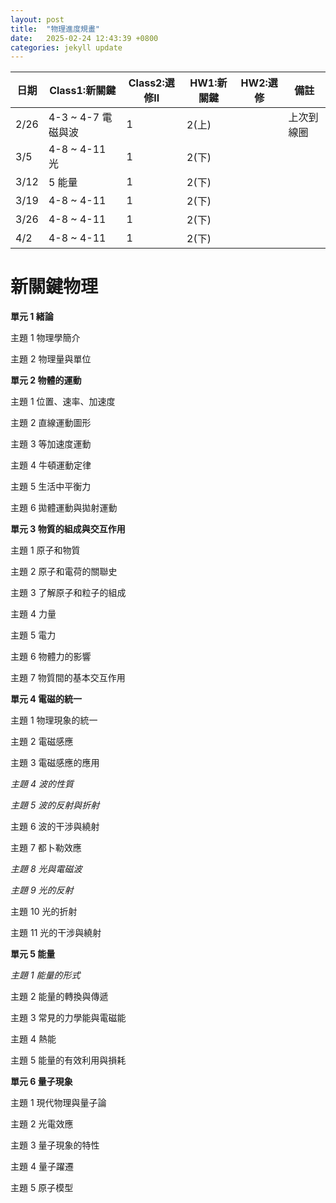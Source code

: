 ```yaml
---
layout: post
title:  "物理進度規畫"
date:   2025-02-24 12:43:39 +0800
categories: jekyll update
---
```




| 日期  | Class1:新關鍵  | Class2:選修II  | HW1:新關鍵  | HW2:選修  | 備註  |
|--------|--------|--------|--------|--------|--------|
| 2/26  | 4-3 ~ 4-7  電磁與波 | 1  |   2(上)   |        |  上次到線圈     |
| 3/5  | 4-8 ~ 4-11 光  | 1  |   2(下)    |        |     |
| 3/12  | 5 能量 | 1  |   2(下)    |        |     |
| 3/19  | 4-8 ~ 4-11  | 1  |   2(下)    |        |     |
| 3/26  | 4-8 ~ 4-11  | 1  |   2(下)    |        |     |
| 4/2  | 4-8 ~ 4-11  | 1  |   2(下)    |        |     |

# 新關鍵物理

**單元 1 緒論**

主題 1 物理學簡介 

主題 2 物理量與單位

**單元 2 物體的運動**

主題 1 位置、速率、加速度 

主題 2 直線運動圖形

主題 3 等加速度運動 

主題 4 牛頓運動定律 

主題 5 生活中平衡力 

主題 6 拋體運動與拋射運動

**單元 3 物質的組成與交互作用**

主題 1 原子和物質 

主題 2 原子和電荷的關聯史 

主題 3 了解原子和粒子的組成 

主題 4 力量 

主題 5 電力 

主題 6 物體力的影響

主題 7 物質間的基本交互作用

**單元 4 電磁的統一**

主題 1 物理現象的統一

主題 2 電磁感應

主題 3 電磁感應的應用 

*主題 4 波的性質* 

*主題 5 波的反射與折射*

主題 6 波的干涉與繞射 

主題 7 都卜勒效應 

*主題 8 光與電磁波* 

*主題 9 光的反射* 

主題 10 光的折射 

主題 11 光的干涉與繞射

**單元 5 能量**

*主題 1 能量的形式*

主題 2 能量的轉換與傳遞

主題 3 常見的力學能與電磁能

主題 4 熱能 

主題 5 能量的有效利用與損耗

**單元 6 量子現象**

主題 1 現代物理與量子論

主題 2 光電效應 

主題 3 量子現象的特性 

主題 4 量子躍遷 

主題 5 原子模型

